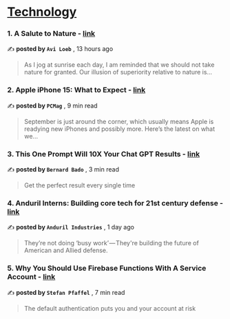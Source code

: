 
<h1><a href=https://medium.com/tag/technology/recommended target="_blank" rel="noopener noreferrer">Technology</a></h1>
<h3>1. A Salute to Nature - <a href=https://medium.com/@avi-loeb/a-salute-to-nature-3dce68e04c74?source=tag_recommended_feed---------0-84----------technology----------edf99a20_fa40_440e_9473_9f4c06fadbe2------- target="_blank" rel="noopener noreferrer">link</a></h3>

✍️ **posted by `Avi Loeb`** <date> , 13 hours ago</date>

<blockquote>As I jog at sunrise each day, I am reminded that we should not take nature for granted. Our illusion of superiority relative to nature is…</blockquote>

<h3>2. Apple iPhone 15: What to Expect - <a href=https://medium.com/pcmag-access/apple-iphone-15-what-to-expect-5ccb79e36482?source=tag_recommended_feed---------1-107----------technology----------edf99a20_fa40_440e_9473_9f4c06fadbe2------- target="_blank" rel="noopener noreferrer">link</a></h3>

✍️ **posted by `PCMag`** <date> , 9 min read</date>

<blockquote>September is just around the corner, which usually means Apple is readying new iPhones and possibly more. Here’s the latest on what we…</blockquote>

<h3>3. This One Prompt Will 10X Your Chat GPT Results - <a href=https://medium.com/artificial-corner/this-one-prompt-will-10x-your-chat-gpt-results-265187529bd5?source=tag_recommended_feed---------2-85----------technology----------edf99a20_fa40_440e_9473_9f4c06fadbe2------- target="_blank" rel="noopener noreferrer">link</a></h3>

✍️ **posted by `Bernard Bado`** <date> , 3 min read</date>

<blockquote>Get the perfect result every single time</blockquote>

<h3>4. Anduril Interns: Building core tech for 21st century defense - <a href=https://medium.com/anduril-blog/anduril-interns-building-core-tech-for-21st-century-defense-400ae839675c?source=tag_recommended_feed---------3-84----------technology----------edf99a20_fa40_440e_9473_9f4c06fadbe2------- target="_blank" rel="noopener noreferrer">link</a></h3>

✍️ **posted by `Anduril Industries`** <date> , 1 day ago</date>

<blockquote>They’re not doing ‘busy work’ — They're building the future of American and Allied defense.</blockquote>

<h3>5. Why You Should Use Firebase Functions With A Service Account - <a href=https://medium.com/better-programming/why-you-should-use-firebase-functions-with-a-service-account-1e62028c94cc?source=tag_recommended_feed---------4-107----------technology----------edf99a20_fa40_440e_9473_9f4c06fadbe2------- target="_blank" rel="noopener noreferrer">link</a></h3>

✍️ **posted by `Stefan Pfaffel`** <date> , 7 min read</date>

<blockquote>The default authentication puts you and your account at risk</blockquote>

